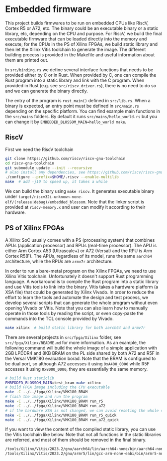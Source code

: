 # Embedded firmware

This project builds firmwares to be run on embedded CPUs like RiscV, Cortex R5 or A72, etc.
The binary could be an executable binary or a static library, etc, depending on the CPU and purpose.
For RiscV, we build the final executable firmware that can be loaded directly into the memory and execute;
for the CPUs in the PS of Xilinx FPGAs, we build static library and then let the Xilinx Vitis toolchain to generate the image.
The different building process is provided in the Makefile and useful information about them are printed out.

In `src/binding.rs` we define several interface functions that needs to be provided either by C or in Rust.
When provided by C, one can compile the Rust program into a static library and link with the C program.
When provided in Rust (e.g. see `src/riscv_driver.rs`), there is no need to do so and we can generate the binary directly.

The entry of the program is `rust_main()` defined in `src/lib.rs`.
When a binary is expected, an entry point must be defined in `src/main.rs` depending on the specific platform.
You can find example main functions in the `src/mains` folders.
By default it runs `src/mains/hello_world.rs` but you can change it by `EMBEDDED_BLOSSOM_MAIN=hello_world make`.

## RiscV

First we need the RiscV toolchain

```sh
git clone https://github.com/riscv/riscv-gnu-toolchain
cd riscv-gnu-toolchain
git submodule update --init --recursive
# also install any dependencies, see https://github.com/riscv/riscv-gnu-toolchain for more details
./configure --prefix=$HOME/.riscv --enable-multilib
make  # add -j10 to speed up, it takes a while
```

We can build the binary using `make riscv`.
It generates executable binary under `target/riscv32i-unknown-none-elf/(release|debug)/embedded_blossom`.
Note that the linker script is provided at `riscv-memory.x` and user can modify it according to their hardware.

## PS of Xilinx FPGAs

A Xilinx SoC usually comes with a PS (processing system) that combines APUs (application processor) and RPUs (real-time processor).
The APU is either Arm Cortex A53 (Ultrascale+) or A72 (Versal) and the RPU is Arm Cortex R5(F).
The APUs, regardless of its model, runs the same `aarch64` architecture, while the RPUs are `armv7r` architecture.

In order to run a bare-metal program on the Xilinx FPGAs, we need to use Xilinx Vitis toolchain.
Unfortunately it doesn't support Rust programming language.
A workaround is to compile the Rust program into a static library and use Vitis tools to link into the binary.
Vitis takes a hardware platform (a XSA file) that could be generated by Xilinx Vivado.
In order to reduce the effort to learn the tools and automate the design and test process, we develop several scripts that
can generate the whole program without even opening Vivado or Vitis.
Note that you can also learn how to manually operate in those tools by reading the script, or even copy-paste the commands
into the TCL console provided by Vivado.

```sh
make xilinx  # build static library for both aarch64 and armv7r
```

There are several projects in `src/fpga/Xilinx` folder, see `src/fpga/Xilinx/README.md` for more information.
As an example, the following command will build the whole image of a simple application with 2GB LPDDR4 and 8KB BRAM on the PL
side shared by both A72 and R5F in the Versal VMK180 evaluation borad.
Note that the BRAM is configured to be dual port, so although A72 accesses it using `0xA400_0000` while R5F accesses it using
`0x8000_0000`, they are essentially the same memory.

```sh
# build Rust staticlib
EMBEDDED_BLOSSOM_MAIN=test_bram make xilinx
# build FPGA image including the CPU executable
make -C ../../fpga/Xilinx/VMK180_BRAM
# flash the image and run the program
make -C ../../fpga/Xilinx/VMK180_BRAM run_r5
make -C ../../fpga/Xilinx/VMK180_BRAM run_a72
# if the hardware XSA is not changed, we can avoid reseting the whole system but only reload CPU program
make -C ../../fpga/Xilinx/VMK180_BRAM run_r5_quick
make -C ../../fpga/Xilinx/VMK180_BRAM run_a72_quick
```

If you want to view the content of the compiled static library, you can use the Vitis toolchain like below.
Note that not all functions in the static libraries are referred, and most of them should be removed in the final binary.

```sh
/tools/Xilinx/Vitis/2023.2/gnu/aarch64/lin/aarch64-none/bin/aarch64-none-elf-objdump -d ./target/aarch64-unknown-none/release/libembedded_blossom.a > aarch64.dump
/tools/Xilinx/Vitis/2023.2/gnu/armr5/lin/gcc-arm-none-eabi/bin/armr5-none-eabi-objdump -d ./target/armv7r-none-eabihf/release/libembedded_blossom.a > armv7r.dump
```

